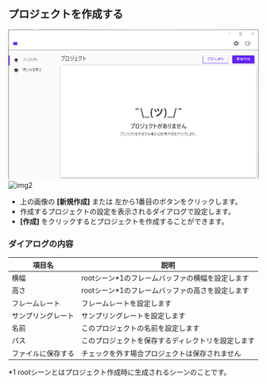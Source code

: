 ## プロジェクトを作成する

![img1](../images/CreateProject/screenshot1.png)
![img2](../images/CreateProject/screenshot2.jpg)

* 上の画像の __[新規作成]__ または 左から1番目のボタンをクリックします。
* 作成するプロジェクトの設定を表示されるダイアログで設定します。
* __[作成]__ をクリックするとプロジェクトを作成することができます。

### ダイアログの内容
|項目名|説明|
|----|----|
|横幅|rootシーン*1のフレームバッファの横幅を設定します|
|高さ|rootシーン*1のフレームバッファの高さを設定します|
|フレームレート|フレームレートを設定します|
|サンプリングレート|サンプリングレートを設定します|
|名前|このプロジェクトの名前を設定します|
|パス|このプロジェクトを保存するディレクトリを設定します|
|ファイルに保存する|チェックを外す場合プロジェクトは保存されません|


*1 rootシーンとはプロジェクト作成時に生成されるシーンのことです。
